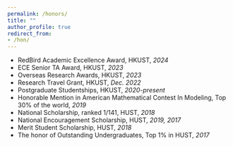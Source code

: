 ```yaml
---
permalink: /honors/
title: ""
author_profile: true
redirect_from: 
- /hon/
---
```


- RedBird Academic Excellence Award, HKUST, *2024*
- ECE Senior TA Award, HKUST, *2023*
- Overseas Research Awards, HKUST, *2023* 
- Research Travel Grant, HKUST, *Dec. 2022*
- Postgraduate Studentships, HKUST, *2020-present*
- Honorable Mention in American Mathematical Contest In Modeling, Top 30% of the world, *2019*
- National Scholarship, ranked 1/141, HUST, *2018*
- National Encouragement Scholarship, HUST, *2019, 2017*
- Merit Student Scholarship, HUST, *2018*
- The honor of Outstanding Undergraduates, Top 1% in HUST, *2017*
